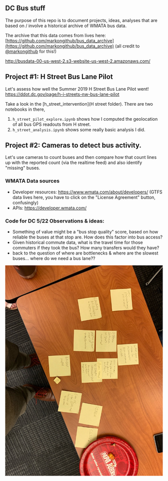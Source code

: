 ## DC Bus stuff
The purpose of this repo is to document projects, ideas, analyses that are based on / involve a historical archive of WMATA bus data.

The archive that this data comes from lives here: [https://github.com/markongithub/bus_data_archive](https://github.com/markongithub/bus_data_archive) (all credit to [@markongithub](https://github.com/markongithub) for this!)

http://busdata-00-us-west-2.s3-website-us-west-2.amazonaws.com/

## Project #1: H Street Bus Lane Pilot
Let's assess how well the Summer 2019 H Street Bus Lane Pilot went! https://ddot.dc.gov/page/h-i-streets-nw-bus-lane-pilot

Take a look in the [h_street_intervention](H street folder). There are two notebooks in there,
1. `h_street_pilot_explore.ipynb` shows how I computed the geolocation of all bus GPS readouts from H street.
2. `h_street_analysis.ipynb` shows some really basic analysis I did.

## Project #2: Cameras to detect bus activity.
Let's use cameras to count buses and then compare how that count lines up with the reported count (via the realtime feed) and also identify "missing" buses.


### WMATA Data sources
- Developer resources: https://www.wmata.com/about/developers/ (GTFS data lives here, you have to click on the "License Agreement" button, confusingly)
- APIs: https://developer.wmata.com/

### Code for DC 5/22 Observations & ideas:
- Something of value might be a "bus stop quality" score, based on how reliable the buses at that stop are. How does this factor into bus access?
- Given historical commute data, what is the travel time for those commuters if they took the bus? How many transfers would they have?
- back to the question of where are bottlenecks & where are the slowest buses... where do we need a bus lane??

![sticky notes from 5/22](1576677226801555591.jpg)
